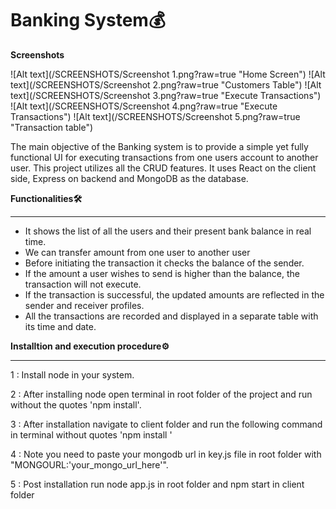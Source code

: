 # **Banking System💰**

**Screenshots**

![Alt text](/SCREENSHOTS/Screenshot 1.png?raw=true "Home Screen")
![Alt text](/SCREENSHOTS/Screenshot 2.png?raw=true "Customers Table")
![Alt text](/SCREENSHOTS/Screenshot 3.png?raw=true "Execute Transactions")
![Alt text](/SCREENSHOTS/Screenshot 4.png?raw=true "Execute Transactions")
![Alt text](/SCREENSHOTS/Screenshot 5.png?raw=true "Transaction table")


The main objective of the Banking system is to provide a simple yet fully functional UI for executing transactions from one users account to another user. This project utilizes all the CRUD features. It uses React on the client side, Express on backend and MongoDB as the database.

**Functionalities🛠️**

----

* It shows the list of all the users and their present bank balance in real time.
* We can transfer amount from one user to another user
* Before initiating the transaction it checks the balance of the sender.
* If the amount a user wishes to send is higher than the balance, the transaction will not execute.
* If the transaction is successful, the updated amounts are reflected in the sender and receiver profiles.
* All the transactions are recorded and displayed in a separate table with its time and date.

**Installtion and execution procedure⚙️**

----

1 : Install node in your system.

2 : After installing node open terminal in root folder of the project and run without the quotes 'npm install'.

3 : After installation navigate to client folder and run the following command in terminal without quotes 'npm install '

4 : Note you need to paste your mongodb url in key.js file in root folder with "MONGOURL:'your_mongo_url_here'".

5 : Post installation run node app.js in root folder and npm start in client folder
